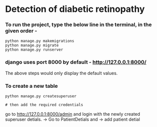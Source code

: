 
# Detection of diabetic retinopathy

### To run the project, type the below line in the terminal, in the given order -

```
python manage.py makemigrations
python manage.py migrate
python manage.py runserver

```

### django uses port 8000 by default - http://127.0.0.1:8000/


The above steps would only display the default values. 
### To create a new table

```
python manage.py createsuperuser

# then add the required credentials

```

go to http://127.0.0.1:8000/admin
and login with the newly created superuser detials. -> 
Go to PatientDetials and -> add patient detial
